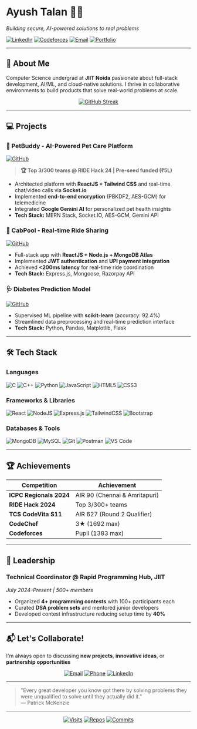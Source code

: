 # Ayush Talan 👨‍💻  
*Building secure, AI-powered solutions to real problems*  

[![LinkedIn](https://img.shields.io/badge/-CONNECT-blue?style=for-the-badge&logo=linkedin&logoColor=white)](https://linkedin.com/in/ayushtalan)
[![Codeforces](https://img.shields.io/badge/-CODEFORCES-1f8acb?style=for-the-badge&logo=codeforces&logoColor=white)](https://codeforces.com/profile/AyushTalan)
[![Email](https://img.shields.io/badge/-EMAIL%20ME-c14438?style=for-the-badge&logo=gmail&logoColor=white)](mailto:iamayushtalan@gmail.com)
[![Portfolio](https://img.shields.io/badge/%F0%9F%93%88-MY%20PORTFOLIO-9cf?style=for-the-badge)](https://ayushtalan.github.io)

---

## 🚀 About Me  
Computer Science undergrad at **JIIT Noida** passionate about full-stack development, AI/ML, and cloud-native solutions. I thrive in collaborative environments to build products that solve real-world problems at scale.  

<div align="center">
  
[![GitHub Streak](https://streak-stats.demolab.com?user=talanayush&theme=radical&border_radius=5&date_format=j%20M%5B%20Y%5D)](https://git.io/streak-stats)

</div>

---

## 💻 Projects  

### 🐾 PetBuddy - AI-Powered Pet Care Platform  

[![GitHub](https://img.shields.io/badge/%F0%9F%93%81-GITHUB%20REPO-lightgrey?style=flat)](https://github.com/companionconnect-pvt/petbuddy)  
> **🏆 Top 3/300 teams @ RIDE Hack 24 | Pre-seed funded (₹5L)**  
- Architected platform with **ReactJS + Tailwind CSS** and real-time chat/video calls via **Socket.io**  
- Implemented **end-to-end encryption** (PBKDF2, AES-GCM) for telemedicine  
- Integrated **Google Gemini AI** for personalized pet health insights  
- **Tech Stack:** MERN Stack, Socket.IO, AES-GCM, Gemini API  

### 🚕 CabPool - Real-time Ride Sharing  
[![GitHub](https://img.shields.io/badge/%F0%9F%93%81-GITHUB%20REPO-lightgrey?style=flat)](https://github.com/talanayush/CabPool)  
- Full-stack app with **ReactJS + Node.js + MongoDB Atlas**  
- Implemented **JWT authentication** and **UPI payment integration**  
- Achieved **<200ms latency** for real-time ride coordination  
- **Tech Stack:** Express.js, Mongoose, Razorpay API  

### 🩺 Diabetes Prediction Model  
[![GitHub](https://img.shields.io/badge/%F0%9F%93%81-GITHUB%20REPO-lightgrey?style=flat)](https://github.com/talanayush/diabetes-prediction)  
- Supervised ML pipeline with **scikit-learn** (accuracy: 92.4%)  
- Streamlined data preprocessing and real-time prediction interface  
- **Tech Stack:** Python, Pandas, Matplotlib, Flask  

---

## 🛠️ Tech Stack  

### **Languages**  
![C](https://img.shields.io/badge/c-%2300599C.svg?style=for-the-badge&logo=c&logoColor=white)
![C++](https://img.shields.io/badge/c++-%2300599C.svg?style=for-the-badge&logo=c%2B%2B&logoColor=white)
![Python](https://img.shields.io/badge/python-3670A0?style=for-the-badge&logo=python&logoColor=ffdd54)
![JavaScript](https://img.shields.io/badge/javascript-%23323330.svg?style=for-the-badge&logo=javascript&logoColor=%23F7DF1E)
![HTML5](https://img.shields.io/badge/html5-%23E34F26.svg?style=for-the-badge&logo=html5&logoColor=white)
![CSS3](https://img.shields.io/badge/css3-%231572B6.svg?style=for-the-badge&logo=css3&logoColor=white)

### **Frameworks & Libraries**  
![React](https://img.shields.io/badge/react-%2320232a.svg?style=for-the-badge&logo=react&logoColor=%2361DAFB)
![NodeJS](https://img.shields.io/badge/node.js-6DA55F?style=for-the-badge&logo=node.js&logoColor=white)
![Express.js](https://img.shields.io/badge/express.js-%23404d59.svg?style=for-the-badge&logo=express&logoColor=%2361DAFB)
![TailwindCSS](https://img.shields.io/badge/tailwindcss-%2338B2AC.svg?style=for-the-badge&logo=tailwind-css&logoColor=white)
![Bootstrap](https://img.shields.io/badge/bootstrap-%23563D7C.svg?style=for-the-badge&logo=bootstrap&logoColor=white)

### **Databases & Tools**  
![MongoDB](https://img.shields.io/badge/MongoDB-%234ea94b.svg?style=for-the-badge&logo=mongodb&logoColor=white)
![MySQL](https://img.shields.io/badge/mysql-%2300f.svg?style=for-the-badge&logo=mysql&logoColor=white)
![Git](https://img.shields.io/badge/git-%23F05033.svg?style=for-the-badge&logo=git&logoColor=white)
![Postman](https://img.shields.io/badge/Postman-FF6C37?style=for-the-badge&logo=postman&logoColor=white)
![VS Code](https://img.shields.io/badge/VS%20Code-0078d7.svg?style=for-the-badge&logo=visual-studio-code&logoColor=white)

---

## 🏆 Achievements  

<div align="center">

| Competition                          | Achievement                          |
|--------------------------------------|--------------------------------------|
| **ICPC Regionals 2024**              | AIR 90 (Chennai & Amritapuri)        |
| **RIDE Hack 2024**                   | Top 3/300+ teams                     |
| **TCS CodeVita S11**                 | AIR 627 (Round 2 Qualifier)          |
| **CodeChef**                         | 3★ (1692 max)                        |
| **Codeforces**                       | Pupil (1383 max)                     |

</div>

---

## 👥 Leadership  
### **Technical Coordinator @ Rapid Programming Hub, JIIT**  
*July 2024–Present | 500+ members*  
- Organized **4+ programming contests** with 100+ participants each  
- Curated **DSA problem sets** and mentored junior developers  
- Developed contest infrastructure reducing setup time by **40%**  

---

## 📬 Let's Collaborate!  
I'm always open to discussing **new projects**, **innovative ideas**, or **partnership opportunities**  

<div align="center">
  
[![Email](https://img.shields.io/badge/iamayushtalan@gmail.com-%23D14836?style=for-the-badge&logo=gmail&logoColor=white)](mailto:iamayushtalan@gmail.com)
[![Phone](https://img.shields.io/badge/%2B91%208448668532-%23007ACC?style=for-the-badge&logo=telegram&logoColor=white)](tel:+918448668532)
[![LinkedIn](https://img.shields.io/badge/Connect%20on%20LinkedIn-%230077B5?style=for-the-badge&logo=linkedin&logoColor=white)](https://linkedin.com/in/ayushtalan)

</div>

---

> "Every great developer you know got there by solving problems they were unqualified to solve until they actually did it."  
> — Patrick McKenzie

---

<div align="center">
  
[![Visits](https://komarev.com/ghpvc/?username=talanayush&color=dc143c&style=flat-square)](https://github.com/talanayush)
[![Repos](https://badges.pufler.dev/repos/talanayush?color=blue&style=flat-square)](https://github.com/talanayush?tab=repositories)
[![Commits](https://badges.pufler.dev/commits/monthly/talanayush?color=green&style=flat-square)](https://github.com/talanayush)

</div>
